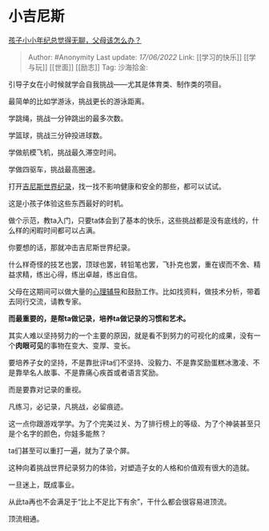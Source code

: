 # 小吉尼斯
[孩子小小年纪总觉得无聊，父母该怎么办？](https://www.zhihu.com/question/68145666/answer/2527010015)

> Author: #Anonymity
> Last update: *17/06/2022*
> Link: [[学习的快乐]] [[学与玩]] [[世面]] [[励志]]
> Tag:
> 沙海拾金:

引导子女在小时候就学会自我挑战——尤其是体育类、制作类的项目。

最简单的比如学游泳，挑战更长的游泳距离。

学跳绳，挑战一分钟跳出的最多次数。

学篮球，挑战三分钟投进球数。

学做航模飞机，挑战最久滞空时间。

学做四驱车，挑战最高圈速。

打开[吉尼斯世界纪录](https://www.zhihu.com/search?q=%E5%90%89%E5%B0%BC%E6%96%AF%E4%B8%96%E7%95%8C%E7%BA%AA%E5%BD%95&search_source=Entity&hybrid_search_source=Entity&hybrid_search_extra=%7B%22sourceType%22%3A%22answer%22%2C%22sourceId%22%3A2527010015%7D)，找一找不影响健康和安全的那些，都可以试试。

这是小孩子体验这些东西最好的时机。

做个示范，教ta入门，只要ta体会到了基本的快乐，这些挑战都是没有底线的，什么样的闲暇时间都可以占满。

你要想的话，那就冲击吉尼斯世界纪录。

什么样奇怪的技艺也罢，顶球也罢，转铅笔也罢，飞扑克也罢，重在锲而不舍、精益求精，练出心得，练出卓越，练出自信。

父母在这期间可以做大量的[心理辅导](https://www.zhihu.com/search?q=%E5%BF%83%E7%90%86%E8%BE%85%E5%AF%BC&search_source=Entity&hybrid_search_source=Entity&hybrid_search_extra=%7B%22sourceType%22%3A%22answer%22%2C%22sourceId%22%3A2527010015%7D)和鼓励工作。比如找资料，做技术分析，带着去同行交流，请教专家。

**而最重要的，是帮ta做记录，培养ta做记录的习惯和艺术。**

其实人难以坚持努力的一个主要的原因，就是看不到努力的可视化的成果，没有一个**肉眼可见**的事物在变大、变厚、变长。

要培养子女的坚持，不是靠批评ta们不坚持、没毅力、不是靠奖励蛋糕冰激凌、不是靠举名人故事、不是靠痛心疾首或者语言奖励。

而是要靠对记录的重视。

凡练习，必记录，凡挑战，必留痕迹。

这一点你跟游戏学学。为了个完美过关、为了排行榜上的等级、为了个神装甚至只是个名字的颜色，你娃多能熬？

ta们甚至可以重打一遍，就为了录个屏。

这种向着挑战世界纪录努力的体验，对塑造子女的人格和价值观有很大的造就。

一旦迷上，既成事业。

从此ta再也不会满足于“比上不足比下有余”，干什么都会很容易进顶流。

顶流相通。
